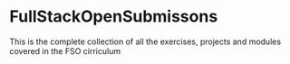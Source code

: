 # FullStackOpenSubmissons
This is the complete collection of all the exercises, projects and modules covered in the FSO cirriculum
